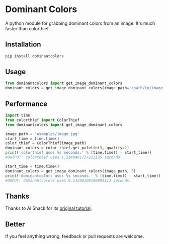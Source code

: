 # Dominant Colors
A python module for grabbing dominant colors from an image. It's much faster than colorthief.


## Installation

```bash
pip install dominantcolors
```

## Usage
```python
from dominantcolors import get_image_dominant_colors
dominant_colors = get_image_dominant_colors(image_path='/path/to/image_path',num_colors=3)
```

## Performance
```python
import time
from colorthief import ColorThief
from dominantcolors import get_image_dominant_colors

image_path = 'examples/image.jpg'
start_time = time.time()
color_thief = ColorThief(image_path)
dominant_colors = color_thief.get_palette(3, quality=1)
print('colorthief uses %s seconds.' % (time.time() - start_time))
#OUTPUT: colorthief uses 1.2148401737213135 seconds.

start_time = time.time()
dominant_colors = get_image_dominant_colors(image_path, 3)
print('dominantcolors uses %s seconds.' % (time.time() - start_time))
#OUPUT: dominantcolors uses 0.11298108100891113 seconds.
```

## Thanks
Thanks to AI Shack for its [original tutorial](http://aishack.in/tutorials/dominant-color/).

## Better
If you feel anything wrong, feedback or pull requests are welcome.
